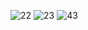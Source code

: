 
![22](https://user-images.githubusercontent.com/67450169/193069396-63482b5f-0e45-4640-b302-b6c791a8d889.png)
![23](https://user-images.githubusercontent.com/67450169/193069408-5c24699f-58d3-492c-b477-bbdb5491a6c3.png)
![43](https://user-images.githubusercontent.com/67450169/193069442-5ea1d142-b90b-4801-b1a2-2cdb6686fa8f.png)
